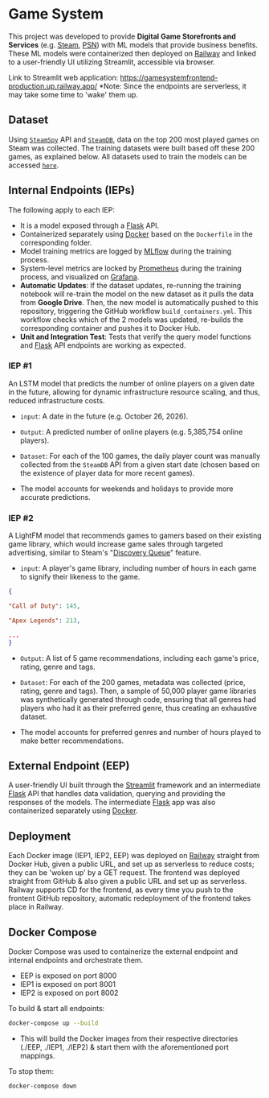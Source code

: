 # Game System

This project was developed to provide **Digital Game Storefronts and Services** (e.g. [Steam](https://store.steampowered.com/), [PSN](https://www.playstation.com/)) with ML models that provide business benefits. These ML models were containerized then deployed on [Railway](https://railway.com/) and linked to a user-friendly UI utilizing Streamlit, accessible via browser.

Link to Streamlit web application: https://gamesystemfrontend-production.up.railway.app/
*Note: Since the endpoints are serverless, it may take some time to 'wake' them up.

## Dataset

Using [`SteamSpy`](https://steamspy.com/) API and [`SteamDB`](https://steamdb.info/), data on the top 200 most played games on Steam was collected. The training datasets were built based off these 200 games, as explained below. 
All datasets used to train the models can be accessed [`here`](https://drive.google.com/drive/folders/1fFQMx17cBngObj5GBxtfAppgTJzdmTIg?usp=sharing).

## Internal Endpoints (IEPs)

The following apply to each IEP:
- It is a model exposed through a [Flask](https://flask.palletsprojects.com/en/stable/) API.
- Containerized separately using [Docker](https://www.docker.com/) based on the `Dockerfile` in the corresponding folder.
- Model training metrics are logged by [MLflow](https://mlflow.org/) during the training process.
- System-level metrics are locked by [Prometheus](https://prometheus.io/) during the training process, and visualized on [Grafana](https://grafana.com/).
-  **Automatic Updates**: If the dataset updates, re-running the training notebook will re-train the model on the new dataset as it pulls the data from **Google Drive**. Then, the new model is automatically pushed to this repository, triggering the GitHub workflow `build_containers.yml`. This workflow checks which of the 2 models was updated, re-builds the corresponding container and pushes it to Docker Hub.
-  **Unit and Integration Test**: Tests that verify the query model functions and [Flask](https://flask.palletsprojects.com/en/stable/) API endpoints are working as expected.

### IEP #1

An LSTM model that predicts the number of online players on a given date in the future, allowing for dynamic infrastructure resource scaling, and thus, reduced infrastructure costs.

-  `input`: A date in the future (e.g. October 26, 2026).

-  `Output`: A predicted number of online players (e.g. 5,385,754 online players).

-  `Dataset`: For each of the 100 games, the daily player count was manually collected from the `SteamDB` API from a given start date (chosen based on the existence of player data for more recent games).

- The model accounts for weekends and holidays to provide more accurate predictions.
 

### IEP #2

A LightFM model that recommends games to gamers based on their existing game library, which would increase game sales through targeted advertising, similar to Steam's "[Discovery Queue](https://store.steampowered.com/about/newstore)" feature.

-  `input`: A player's game library, including number of hours in each game to signify their likeness to the game.

```json
{

"Call of Duty": 145,

"Apex Legends": 213,

...
}
```
-  `Output`: A list of 5 game recommendations, including each game's price, rating, genre and tags.

-  `Dataset`: For each of the 200 games, metadata was collected (price, rating, genre and tags). Then, a sample of 50,000 player game libraries was synthetically generated through code, ensuring that all genres had players who had it as their preferred genre, thus creating an exhaustive dataset.

- The model accounts for preferred genres and number of hours played to make better recommendations.

## External Endpoint (EEP)

A user-friendly UI built through the [Streamlit](https://streamlit.io/) framework and an intermediate [Flask](https://flask.palletsprojects.com/en/stable/) API that handles data validation, querying and providing the responses of the models. The intermediate [Flask](https://flask.palletsprojects.com/en/stable/) app was also containerized separately using [Docker](https://www.docker.com/).

## Deployment 

Each Docker image (IEP1, IEP2, EEP) was deployed on [Railway](https://railway.com/) straight from Docker Hub, given a public URL, and set up as serverless to reduce costs; they can be 'woken up' by a GET request. The frontend was deployed straight from GitHub & also given a public URL and set up as serverless. Railway supports CD for the frontend, as every time you push to the frontent GitHub repository, automatic redeployment of the frontend takes place in Railway.

## Docker Compose

Docker Compose was used to containerize the external endpoint and internal endpoints and orchestrate them.
- EEP is exposed on port 8000
- IEP1 is exposed on port 8001
- IEP2 is exposed on port 8002

To build & start all endpoints:
```bash
docker-compose up --build
```
- This will build the Docker images from their respective directories (./EEP, ./IEP1, ./IEP2) & start them with the aforementioned port mappings.

To stop them:
```bash
docker-compose down
```
